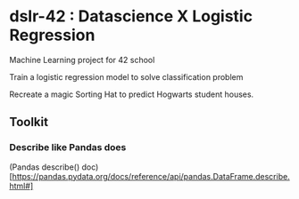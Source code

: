 # dslr-42 : Datascience X Logistic Regression

Machine Learning project for 42 school

Train a logistic regression model to solve classification problem

Recreate a magic Sorting Hat to predict Hogwarts student houses.

## Toolkit
### Describe like Pandas does
(Pandas describe() doc)[https://pandas.pydata.org/docs/reference/api/pandas.DataFrame.describe.html#]
